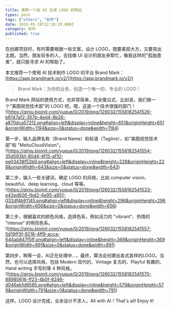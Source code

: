 ```yaml
---
title: 推荐一个由 AI 生成 LOGO 的网站
types: post
tags: ["others", "软件"]
date: 2019-05-18T12:28:29.000Z
category: 软件
published: true
---
```


在创建项目时，有时需要根据一些文案，设计 LOGO，既要美观大方，又要突出主题。当然，朋友较多的人，去找做 UI 设计的朋友来帮忙，像我这样的"孤独患者"，就只能寻求 AI 的帮助了。

本文推荐一个使用 AI 技术制作 LOGO 的平台 Brand Mark：[https://app.brandmark.io/v2/](https://app.brandmark.io/v2/)

> Brand Mark：为你的业务，创造一个唯一的、专业的 LOGO！


Brand Mark 网站的使用方式，也非常简单，完全傻瓜式，比如说，我们做一个"美图视觉技术部"的 LOGO 吧，嗯，这是一个技术很强的部门！<br />!(https://qiniu.bioinit.com/yuque/0/2019/png/126032/1558182541526-b6147af2-357b-4ed4-8b26-a870dca572f2.png#align=left&display=inline&height=651&originHeight=651&originWidth=1194&size=0&status=done&width=1194)

第一步，输入品牌名称（Brand Name）和标语（Tagline），如"美图视觉技术部"和 "MeituCloudVision"。<br />!(https://qiniu.bioinit.com/yuque/0/2019/png/126032/1558182541554-35d593bf-80d4-4f15-af10-ee03438f52b9.png#align=left&display=inline&height=228&originHeight=228&originWidth=643&size=0&status=done&width=643)

第二步，输入一些关键词，确定 LOGO 的风格，比如 computer vision、beautiful、deep learning、cloud 等等。<br />!(https://qiniu.bioinit.com/yuque/0/2019/png/126032/1558182541533-e42ed926-fbd2-4e95-a951-032df4b91145.png#align=left&display=inline&height=296&originHeight=296&originWidth=656&size=0&status=done&width=656)

第三步，根据喜欢的颜色风格，选择色系，例如活力的 "vibrant"、热情的 "intense" 的明亮色系。<br />!(https://qiniu.bioinit.com/yuque/0/2019/png/126032/1558182541557-5d19ff3f-9218-4ff9-acca-644ab847f5ff.png#align=left&display=inline&height=369&originHeight=369&originWidth=891&size=0&status=done&width=891)

第四步，稍等一会，AI正在处理中...，最终，算法会创建出各式各样的LOGO。当然，也可以选择风格，包括 Modern 现代的、Vintage 复古的、Playful 有趣的、Hand writing 手写的等 4 种风格。<br />!(https://qiniu.bioinit.com/yuque/0/2019/png/126032/1558182541570-88980616-ff23-4b0f-8246-d046eb1d6585.png#align=left&display=inline&height=579&originHeight=579&originWidth=791&size=0&status=done&width=791)

这样，LOGO 设计完成，业余设计不求人，All with AI！That's all! Enjoy it!
